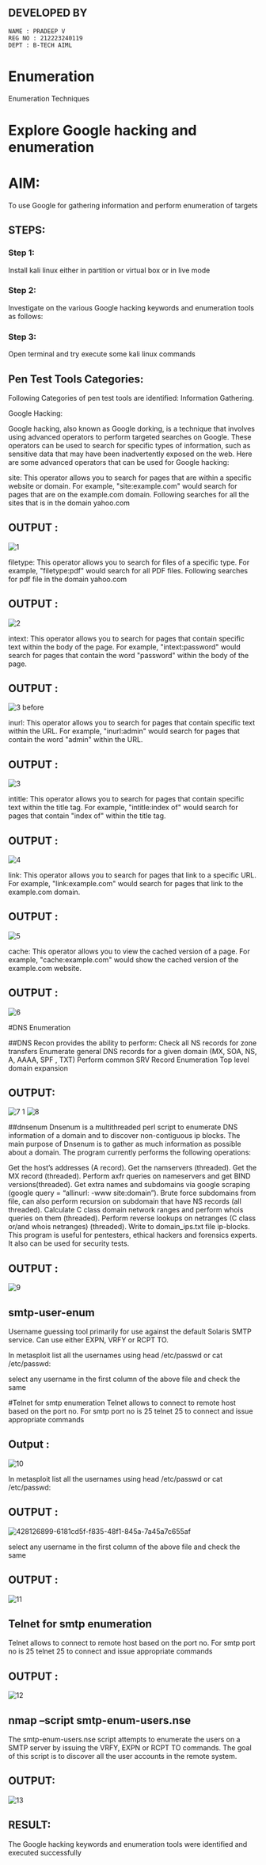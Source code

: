 ## DEVELOPED BY

```
NAME : PRADEEP V
REG NO : 212223240119
DEPT : B-TECH AIML 

```


# Enumeration
Enumeration Techniques

# Explore Google hacking and enumeration 

# AIM:

To use Google for gathering information and perform enumeration of targets

## STEPS:

### Step 1:

Install kali linux either in partition or virtual box or in live mode

### Step 2:

Investigate on the various Google hacking keywords and enumeration tools as follows:


### Step 3:
Open terminal and try execute some kali linux commands

## Pen Test Tools Categories:  

Following Categories of pen test tools are identified:
Information Gathering.

Google Hacking:

Google hacking, also known as Google dorking, is a technique that involves using advanced operators to perform targeted searches on Google. These operators can be used to search for specific types of information, such as sensitive data that may have been inadvertently exposed on the web. Here are some advanced operators that can be used for Google hacking:

site: This operator allows you to search for pages that are within a specific website or domain. For example, "site:example.com" would search for pages that are on the example.com domain.
Following searches for all the sites that is in the domain yahoo.com

## OUTPUT :

![1](https://github.com/user-attachments/assets/036eea96-d531-4d34-8e76-e7ea8f928707)


filetype: This operator allows you to search for files of a specific type. For example, "filetype:pdf" would search for all PDF files.
Following searches for pdf file in the domain yahoo.com

## OUTPUT :
![2](https://github.com/user-attachments/assets/68dddd84-51aa-4210-8ea1-03d5b3630ced)



intext: This operator allows you to search for pages that contain specific text within the body of the page. For example, "intext:password" would search for pages that contain the word "password" within the body of the page.

## OUTPUT :

![3 before](https://github.com/user-attachments/assets/15f8e827-d667-4528-9d98-e90539400b1a)



inurl: This operator allows you to search for pages that contain specific text within the URL. For example, "inurl:admin" would search for pages that contain the word "admin" within the URL.

## OUTPUT :
![3](https://github.com/user-attachments/assets/12e2fc04-e5ac-4de3-abdd-21e495904e11)


intitle: This operator allows you to search for pages that contain specific text within the title tag. For example, "intitle:index of" would search for pages that contain "index of" within the title tag.

## OUTPUT :
![4](https://github.com/user-attachments/assets/8cb96acf-067b-4c6e-b273-c004b71fee4f)


link: This operator allows you to search for pages that link to a specific URL. For example, "link:example.com" would search for pages that link to the example.com domain.

## OUTPUT :
![5](https://github.com/user-attachments/assets/8c9e43ab-6111-4794-b4e8-3c402862fbb2)


cache: This operator allows you to view the cached version of a page. For example, "cache:example.com" would show the cached version of the example.com website.
## OUTPUT :
![6 ](https://github.com/user-attachments/assets/6df060bf-b758-4b16-b16e-d7c2fe2ef867)


 
#DNS Enumeration


##DNS Recon
provides the ability to perform:
Check all NS records for zone transfers
Enumerate general DNS records for a given domain (MX, SOA, NS, A, AAAA, SPF , TXT)
Perform common SRV Record Enumeration
Top level domain expansion
## OUTPUT:
![7 1](https://github.com/user-attachments/assets/a45ddabc-f0ce-46fc-9ab6-b7ea198ddb9d)
![8](https://github.com/user-attachments/assets/86bffee8-7e9a-4061-b10b-4871ac96d8a1)


##dnsenum
Dnsenum is a multithreaded perl script to enumerate DNS information of a domain and to discover non-contiguous ip blocks. The main purpose of Dnsenum is to gather as much information as possible about a domain. The program currently performs the following operations:

Get the host’s addresses (A record).
Get the namservers (threaded).
Get the MX record (threaded).
Perform axfr queries on nameservers and get BIND versions(threaded).
Get extra names and subdomains via google scraping (google query = “allinurl: -www site:domain”).
Brute force subdomains from file, can also perform recursion on subdomain that have NS records (all threaded).
Calculate C class domain network ranges and perform whois queries on them (threaded).
Perform reverse lookups on netranges (C class or/and whois netranges) (threaded).
Write to domain_ips.txt file ip-blocks.
This program is useful for pentesters, ethical hackers and forensics experts. It also can be used for security tests.

## OUTPUT :

![9](https://github.com/user-attachments/assets/6513a41b-f19c-46f3-a51e-8b3116d1aad4)



## smtp-user-enum
Username guessing tool primarily for use against the default Solaris SMTP service. Can use either EXPN, VRFY or RCPT TO.


In metasploit list all the usernames using head /etc/passwd or cat /etc/passwd:

select any username in the first column of the above file and check the same


#Telnet for smtp enumeration
Telnet allows to connect to remote host based on the port no. For smtp port no is 25
telnet <host address> 25 to connect
and issue appropriate commands
  
 ## Output :
 ![10](https://github.com/user-attachments/assets/0cff5a5a-32b1-4330-ad8f-32926408d10e)


  In metasploit list all the usernames using head /etc/passwd or cat /etc/passwd:

 ## OUTPUT :
![428126899-6181cd5f-f835-48f1-845a-7a45a7c655af](https://github.com/user-attachments/assets/08ed5332-71f1-414c-89c4-aa1d725ee8ba)



 select any username in the first column of the above file and check the same

 ## OUTPUT :
![11](https://github.com/user-attachments/assets/b15f5f8d-ac8b-4287-8ec7-aa3dafc47763)


 ## Telnet for smtp enumeration

Telnet allows to connect to remote host based on the port no. For smtp port no is 25
telnet <host address> 25 to connect
and issue appropriate commands

## OUTPUT :
![12](https://github.com/user-attachments/assets/42f0751d-f42d-4ac0-846d-0afe8dea09bd)


  

## nmap –script smtp-enum-users.nse <hostname>

The smtp-enum-users.nse script attempts to enumerate the users on a SMTP server by issuing the VRFY, EXPN or RCPT TO commands. The goal of this script is to discover all the user accounts in the remote system.


## OUTPUT:
![13](https://github.com/user-attachments/assets/08b83b49-2500-4929-a04f-4fac5c56bf9d)


## RESULT:
The Google hacking keywords and enumeration tools were identified and executed successfully

